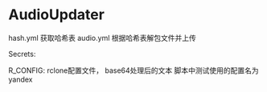 # AudioUpdater

hash.yml 获取哈希表
audio.yml 根据哈希表解包文件并上传


Secrets: 

R_CONFIG: rclone配置文件， base64处理后的文本
脚本中测试使用的配置名为 yandex